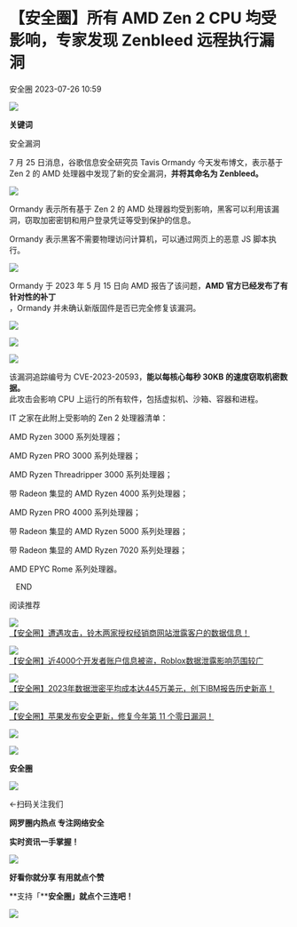 #  【安全圈】所有 AMD Zen 2 CPU 均受影响，专家发现 Zenbleed 远程执行漏洞   
 安全圈   2023-07-26 10:59  
  
![](https://mmbiz.qpic.cn/mmbiz_jpg/aBHpjnrGylgSxa9I02IBd3bgLEhwfJCeRibw3LEjMujeAhD2CvyiaVCZJVHGHODbkPx3pViaX0sAibZsDun6sicUzdQ/640?wx_fmt=jpeg "")  
  
  
**关键词**  
  
  
  
安全漏洞  
  
  
7 月 25 日消息，谷歌信息安全研究员 Tavis Ormandy 今天发布博文，表示基于 Zen 2 的 AMD 处理器中发现了新的安全漏洞，**并将其命名为 Zenbleed。**  
  
  
![](https://mmbiz.qpic.cn/sz_mmbiz_jpg/aBHpjnrGylgVfeJwnTvMUE6CnG728Z4QTfR28Sv5aB4BC3kkQ2KKvHYLaVkV0lu3PAKRh6gx3sDrqeEWryb1FQ/640?wx_fmt=jpeg "")  
  
Ormandy 表示所有基于 Zen 2 的 AMD 处理器均受到影响，黑客可以利用该漏洞，窃取加密密钥和用户登录凭证等受到保护的信息。  
  
  
Ormandy 表示黑客不需要物理访问计算机，可以通过网页上的恶意 JS 脚本执行。  
  
  
![](https://mmbiz.qpic.cn/sz_mmbiz_jpg/aBHpjnrGylgVfeJwnTvMUE6CnG728Z4QmFlz32HlxBdaP2OQVTS1WL34K2fO4uGQxu2RgOCGv5mvEEVGcrXupA/640?wx_fmt=jpeg "")  
  
Ormandy 于 2023 年 5 月 15 日向 AMD 报告了该问题，**AMD 官方已经发布了有针对性的补丁**  
，Ormandy 并未确认新版固件是否已完全修复该漏洞。  
  
  
  
![](https://mmbiz.qpic.cn/sz_mmbiz_jpg/aBHpjnrGylgVfeJwnTvMUE6CnG728Z4QT8YeIckz6WRBAXD8IZemuLznibdN3A3YaCD4TY50a9b2Y8cK8a2KDWA/640?wx_fmt=jpeg "")  
  
![](https://mmbiz.qpic.cn/sz_mmbiz_jpg/aBHpjnrGylgVfeJwnTvMUE6CnG728Z4QrPJLkl6InNB8n2Mb0DtHytlnsaQ2xZn34YlLyaQBzdrZHQxzGcYTNQ/640?wx_fmt=jpeg "")  
  
![](https://mmbiz.qpic.cn/sz_mmbiz_jpg/aBHpjnrGylgVfeJwnTvMUE6CnG728Z4QrqKNuW1Qs3Cp6RKWdxYDxYPN4P9P2u0LkXnW4jHAj3cDPfaoiaydr3g/640?wx_fmt=jpeg "")  
  
该漏洞追踪编号为 CVE-2023-20593，**能以每核心每秒 30KB 的速度窃取机密数据。**  
此攻击会影响 CPU 上运行的所有软件，包括虚拟机、沙箱、容器和进程。  
  
  
IT 之家在此附上受影响的 Zen 2 处理器清单：  
  
AMD Ryzen 3000 系列处理器；  
  
AMD Ryzen PRO 3000 系列处理器；  
  
AMD Ryzen Threadripper 3000 系列处理器；  
  
带 Radeon 集显的 AMD Ryzen 4000 系列处理器；  
  
AMD Ryzen PRO 4000 系列处理器；  
  
带 Radeon 集显的 AMD Ryzen 5000 系列处理器；  
  
带 Radeon 集显的 AMD Ryzen 7020 系列处理器；  
  
AMD EPYC Rome 系列处理器。  
  
  
   END    
  
  
阅读推荐  
  
  
![](https://mmbiz.qpic.cn/sz_mmbiz_png/aBHpjnrGylgVfeJwnTvMUE6CnG728Z4QuIWyOk7beXxVibsgLFHdjPcq6BqT8zRRoEGPXU4WnwVHibiaXy9y8yHBg/640?wx_fmt=png "")  
[【安全圈】遭遇攻击，铃木两家授权经销商网站泄露客户的数据信息！](http://mp.weixin.qq.com/s?__biz=MzIzMzE4NDU1OQ==&mid=2652040284&idx=1&sn=7232f633b80fd250c75ceb789d545f37&chksm=f36fc01cc418490afbc96ea2f8929a9974ecabd98ec9c5bf0ffa23af85ee3ca540abf91e1636&scene=21#wechat_redirect)  
  
  
  
![](https://mmbiz.qpic.cn/sz_mmbiz_png/aBHpjnrGylgVfeJwnTvMUE6CnG728Z4Qf2BH0Yn7VUj2yccKPolOsGWo17oodLlW0VlhciaNNA95k6kss1s8jRg/640?wx_fmt=png "")  
[【安全圈】近4000个开发者账户信息被盗，Roblox数据泄露影响范围较广](http://mp.weixin.qq.com/s?__biz=MzIzMzE4NDU1OQ==&mid=2652040284&idx=2&sn=7093617731c4dec5acde2e048be148fb&chksm=f36fc01cc418490ac7ac3ab0afdb6d06eebaecb5c98d43b7cf35981ea19b603957cfac96e977&scene=21#wechat_redirect)  
  
  
  
![](https://mmbiz.qpic.cn/sz_mmbiz_png/aBHpjnrGylgVfeJwnTvMUE6CnG728Z4QRkHvjsDgEMgxsvcS7mPApGBbyRlicHUGiaB2IFuWpGGAicuXXyia5szAaw/640?wx_fmt=png "")  
[【安全圈】2023年数据泄密平均成本达445万美元，创下IBM报告历史新高！](http://mp.weixin.qq.com/s?__biz=MzIzMzE4NDU1OQ==&mid=2652040284&idx=3&sn=e73413ce0debef4915aa14ce53aebe2a&chksm=f36fc01cc418490aac7cd878b52f9d8850cb27d9f4af8eea8866b72e9019776845451ec67a05&scene=21#wechat_redirect)  
  
  
  
![](https://mmbiz.qpic.cn/sz_mmbiz_png/aBHpjnrGyljgVu75Xcz1wdjmJb3OnNuic1ADUGgVwxTib9XOlYsr8GmMaiaUzm0cZFG3LibiazibqLUhoia6r679eVI9g/640?wx_fmt=png "")  
[【安全圈】苹果发布安全更新，修复今年第 11 个零日漏洞！](http://mp.weixin.qq.com/s?__biz=MzIzMzE4NDU1OQ==&mid=2652040284&idx=4&sn=1f5542946173171888a9fe0f6c9f2838&chksm=f36fc01cc418490aa932cb9a17255d195171d3e9a2634873a77502b5eb2f7088d4a4c11c4c51&scene=21#wechat_redirect)  
  
  
  
![](https://mmbiz.qpic.cn/mmbiz_gif/aBHpjnrGylgeVsVlL5y1RPJfUdozNyCEft6M27yliapIdNjlcdMaZ4UR4XxnQprGlCg8NH2Hz5Oib5aPIOiaqUicDQ/640?wx_fmt=gif "")  
  
  
  
![](https://mmbiz.qpic.cn/mmbiz_png/aBHpjnrGylgeVsVlL5y1RPJfUdozNyCEDQIyPYpjfp0XDaaKjeaU6YdFae1iagIvFmFb4djeiahnUy2jBnxkMbaw/640?wx_fmt=png "")  
  
**安全圈**  
  
![](https://mmbiz.qpic.cn/mmbiz_gif/aBHpjnrGylgeVsVlL5y1RPJfUdozNyCEft6M27yliapIdNjlcdMaZ4UR4XxnQprGlCg8NH2Hz5Oib5aPIOiaqUicDQ/640?wx_fmt=gif "")  
  
  
←扫码关注我们  
  
**网罗圈内热点 专注网络安全**  
  
**实时资讯一手掌握！**  
  
  
![](https://mmbiz.qpic.cn/mmbiz_gif/aBHpjnrGylgeVsVlL5y1RPJfUdozNyCE3vpzhuku5s1qibibQjHnY68iciaIGB4zYw1Zbl05GQ3H4hadeLdBpQ9wEA/640?wx_fmt=gif "")  
  
**好看你就分享 有用就点个赞**  
  
**支持「****安全圈」就点个三连吧！**  
  
![](https://mmbiz.qpic.cn/mmbiz_gif/aBHpjnrGylgeVsVlL5y1RPJfUdozNyCE3vpzhuku5s1qibibQjHnY68iciaIGB4zYw1Zbl05GQ3H4hadeLdBpQ9wEA/640?wx_fmt=gif "")  
  
  
